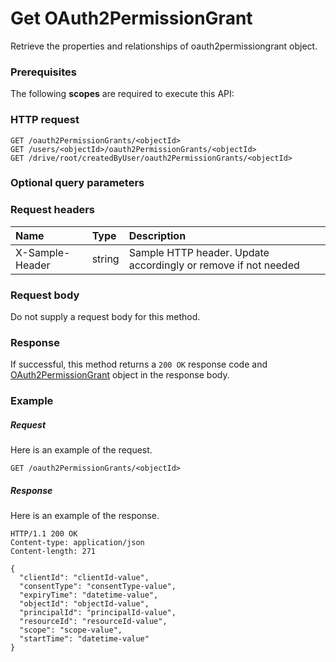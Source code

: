 # Get OAuth2PermissionGrant

Retrieve the properties and relationships of oauth2permissiongrant object.
### Prerequisites
The following **scopes** are required to execute this API: 
### HTTP request
<!-- { "blockType": "ignored" } -->
```http
GET /oauth2PermissionGrants/<objectId>
GET /users/<objectId>/oauth2PermissionGrants/<objectId>
GET /drive/root/createdByUser/oauth2PermissionGrants/<objectId>
```
### Optional query parameters

### Request headers
| Name       | Type | Description|
|:-----------|:------|:----------|
| X-Sample-Header  | string  | Sample HTTP header. Update accordingly or remove if not needed|

### Request body
Do not supply a request body for this method.
### Response
If successful, this method returns a `200 OK` response code and [OAuth2PermissionGrant](../resources/oauth2permissiongrant.md) object in the response body.
### Example
##### Request
Here is an example of the request.
<!-- {
  "blockType": "request",
  "name": "get_oauth2permissiongrant"
}-->
```http
GET /oauth2PermissionGrants/<objectId>
```
##### Response
Here is an example of the response.
<!-- {
  "blockType": "response",
  "truncated": false,
  "@odata.type": "microsoft.graph.oauth2permissiongrant"
} -->
```http
HTTP/1.1 200 OK
Content-type: application/json
Content-length: 271

{
  "clientId": "clientId-value",
  "consentType": "consentType-value",
  "expiryTime": "datetime-value",
  "objectId": "objectId-value",
  "principalId": "principalId-value",
  "resourceId": "resourceId-value",
  "scope": "scope-value",
  "startTime": "datetime-value"
}
```

<!-- uuid: 5af4f21e-a1ab-4a9a-974c-98a724f6c5de
2015-10-19 09:46:35 UTC -->
<!-- {
  "type": "#page.annotation",
  "description": "Get OAuth2PermissionGrant",
  "keywords": "",
  "section": "documentation",
  "tocPath": ""
}-->